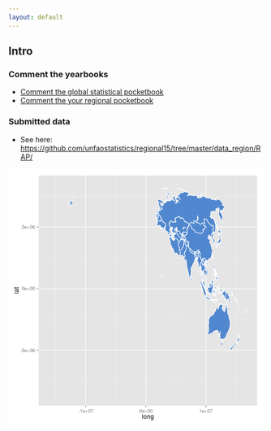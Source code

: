 ```yaml
---
layout: default
---
```


## Intro

### Comment the yearbooks

- [Comment the global statistical pocketbook](comment.html)
- [Comment the your regional pocketbook](comment_regional.html)

### Submitted data

- See here: <https://github.com/unfaostatistics/regional15/tree/master/data_region/RAP/>

![plot of chunk reg_plot1](figure/reg_plot1-1.png) 
